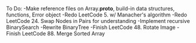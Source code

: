 To Do:
-Make reference files on Array.__proto__, build-in data structures, functions, Error object
-Redo LeetCode 5. w/ Manacher's algorithm
-Redo LeetCode 24. Swap Nodes in Pairs for understanding
-Implement recursive BinarySearch
-Rewrite BinaryTree
-Finish LeetCode 48. Rotate Image
-Finish LeetCode 88. Merge Sorted Array
